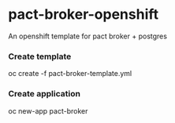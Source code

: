 # pact-broker-openshift
An openshift template for pact broker + postgres

### Create template
oc create -f pact-broker-template.yml

### Create application
oc new-app pact-broker
